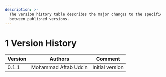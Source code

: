 ```yaml
---
description: >-
  The version history table describes the major changes to the specifications
  between published versions.
---
```


# 1 Version History

| Version | Authors              | Comment         |
| ------- | -------------------- | --------------- |
| 0.1.1   | Mohammad Aftab Uddin | Initial version |
